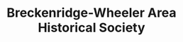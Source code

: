 ---
layout: repo
title: "Breckenridge-Wheeler Area Historical Society"
id: 3839
permalink: repos/3839/
---